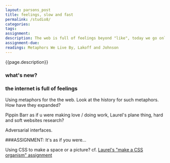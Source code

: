 ```yaml
---  
layout: parsons_post  
title: feelings, slow and fast
permalink: /studio8/  
categories:  
tags: 
assignment: 
description: The web is full of feelings beyond "like", today we go online with an open heart.
assignment-due: 
readings: Metaphors We Live By, Lakoff and Johnson
--- 
```


{{page.description}}

### what's new?

### the internet is full of feelings

Using metaphors for the the web. Look at the history for such metaphors. How have they expanded?

Pippin Barr as if u were making love / doing work, Laurel's plane thing, hard and soft websites research?

Adversarial interfaces.

###ASSIGNMENT: It's as if you were...

Using CSS to make a space or a picture? 
cf. [Laurel's "make a CSS organism" assignment](http://spring2019.veryinteractive.net/exercises)